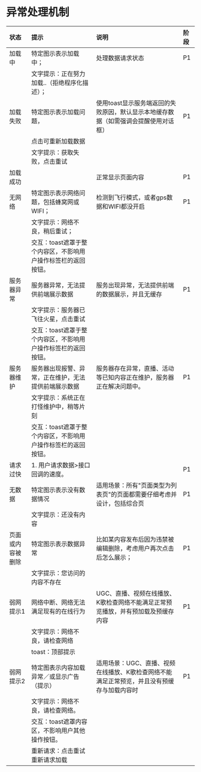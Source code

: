 # 异常处理机制

| 状态 | 提示 | 说明 | 阶段 |
| :--- | :--- | :--- | :--- |
| 加载中 | 特定图示表示加载中； | 处理数据请求状态 | P1 |
|  | 文字提示：正在努力加载..（拒绝程序化描述）； |  |  |
| 加载失败 | 特定图示表示加载问题， | 使用toast显示服务端返回的失败原因，默认显示本地缓存数据（如需强调会提醒使用对话框） | P1 |
|  | 点击可重新加载数据 |  |  |
|  | 文字提示：获取失败，点击重试 |  |  |
| 加载成功 |  | 正常显示页面内容 | P1 |
| 无网络 | 特定图示表示网络问题，包括蜂窝网或WIFI； | 检测到飞行模式，或者gps数据和WIFI都没开启 | P1 |
|  | 文字提示：网络不良，稍后重试； |  |  |
|  | 交互：toast遮罩于整个内容区，不影响用户操作标签栏的返回按钮。 |  |  |
| 服务器异常 | 服务器异常，无法提供前端展示数据 | 服务出现异常，无法提供前端的数据展示，并且无缓存 | P1 |
|  | 文字提示：服务器已飞往火星，点击重试 |  |  |
|  | 交互：toast遮罩于整个内容区，不影响用户操作标签栏的返回按钮。 |  |  |
| 服务器维护 | 服务器出现报警、异常，正在维护，无法提供前端展示数据 | 服务器存在异常，直播、活动等已知内容正在维护，服务器正在解决问题中。 | P1 |
|  | 文字提示：系统正在打怪维护中，稍等片刻 |  |  |
|  | 交互：toast遮罩于整个内容区，不影响用户操作标签栏的返回按钮。 |  |  |
| 请求过快 | 1. 用户请求数据&gt;接口回调的速度。 |  | P1 |
| 无数据 | 特定图示表示没有数据情况 | 适用场景：所有"页面类型为列表页"的页面都需要仔细考虑并设计，包括综合页 | P1 |
|  | 文字提示：还没有内容 |  |  |
| 页面或内容被删除 | 特定图示表示数据异常 | 比如某内容发布后因为违禁被编辑删除，考虑用户再次点击后怎么展示； | P1 |
|  | 文字提示：您访问的内容不存在 |  |  |
| 弱网提示1 | 网络中断、网络无法满足现有的在线行为 | UGC、直播、视频在线播放、K歌检查网络不能满足正常预览播放，并有预加载及预缓存内容 | P1 |
|  | 文字提示：网络不良，请检查网络 |  |  |
|  | toast：顶部提示 |  |  |
| 弱网提示2 | 特定图表示内容加载异常／或显示广告（提示） | 适用场景：UGC、直播、视频在线播放、K歌检查网络不能满足正常预览，并且没有预缓存与加载内容时 | P1 |
|  | 文字提示：网络不良，请检查网络。 |  |  |
|  | 交互：toast遮罩内容区，不影响用户其他操作按钮。 |  |  |
|  | 重新请求：点击重试重新请求加载 |  |  |




